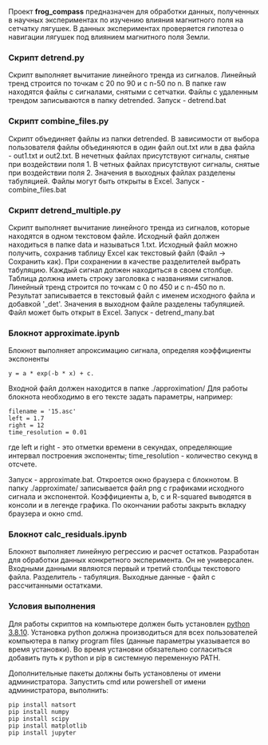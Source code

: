 Проект **frog_compass** предназначен для обработки данных, полученных в научных экспериментах
по изучению влияния магнитного поля на сетчатку лягушек. В данных экспериментах проверяется
гипотеза о навигации лягушек под влиянием магнитного поля Земли.

### Скрипт **detrend.py**

Скрипт выполняет вычитание линейного тренда из сигналов.
Линейный тренд строится по точкам с 20 по 90 и с n-50 по n.
В папке raw находятся файлы с сигналами, снятыми с сетчатки.
Файлы с удаленным трендом записываются в папку detrended.
Запуск - detrend.bat

### Скрипт **combine_files.py**

Скрипт объединяет файлы из папки detrended.
В зависимости от выбора пользователя файлы объединяются в один файл out.txt
или в два файла - out1.txt и out2.txt.
В нечетных файлах присутствуют сигналы, снятые при воздействии поля 1.
В четных файлах присутствуют сигналы, снятые при воздействии поля 2.
Значения в выходных файлах разделены табуляцией. Файлы могут быть открыты в Excel.
Запуск - combine_files.bat

### Скрипт **detrend_multiple.py**

Скрипт выполняет вычитание линейного тренда из сигналов, которые находятся в одном текстовом файле.
Исходный файл должен находиться в папке data и называться 1.txt.
Исходный файл можно получить, сохранив таблицу Excel как текстовый файл (Файл -> Сохранить как).
При сохранении в качестве разделителей выбрать табуляцию.
Каждый сигнал должен находиться в своем столбце.
Таблица должна иметь строку заголовка с названиями сигналов.
Линейный тренд строится по точкам с 0 по 450 и с n-450 по n.
Результат записывается в текстовый файл с именем исходного файла и добавкой '_det'.
Значения в выходном файле разделены табуляцией. Файл может быть открыт в Excel.
Запуск - detrend_many.bat

### Блокнот **approximate.ipynb**

Блокнот выполняет апроксимацию сигнала, определяя коэффициенты экспоненты
```
y = a * exp(-b * x) + c.
```
Входной файл должен находится в папке ./approximation/
Для работы блокнота необходимо в его тексте задать параметры, например:

```
filename = '15.asc'
left = 1.7
right = 12
time_resolution = 0.01
```
где left и right - это отметки времени в секундах, определяющие интервал построения экспоненты;
time_resolution - количество секунд в отсчете.

Запуск - approximate.bat. Откроется окно браузера с блокнотом. 
В папку ./approximate/ записывается файл png с графиками исходного сигнала и экспонентой.
Коэффициенты a, b, c и R-squared выводятся в консоли и в легенде графика.
По окончании работы закрыть вкладку браузера и окно cmd.

### Блокнот **calc_residuals.ipynb**

Блокнот выполняет линейную регрессию и расчет остатков.
Разработан для обработки данных конкретного эксперимента. Он не универсален.
Входными данными являются первый и третий столбцы текстового файла. Разделитель - табуляция.
Выходные данные - файл с рассчитанными остатками.

### Условия выполнения

Для работы скриптов на компьютере должен быть установлен
[python 3.8.10](https://www.python.org/ftp/python/3.8.10/python-3.8.10-amd64.exe).
Установка python должна производиться для всех пользователей компьютера в папку program files
(данные параметры указывается во время установки). Во время установки обязательно согласиться
добавить путь к python и pip в системную переменную PATH.

Дополнительные пакеты должны быть установлены от имени администратора.
Запустить cmd или powershell от имени администратора, выполнить:
```
pip install natsort
pip install numpy
pip install scipy
pip install matplotlib
pip install jupyter
```